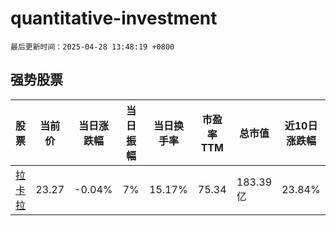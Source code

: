 # quantitative-investment

`最后更新时间：2025-04-28 13:48:19 +0800`

## 强势股票

|股票|当前价|当日涨跌幅|当日振幅|当日换手率|市盈率TTM|总市值|近10日涨跌幅|
|----|----|----|----|----|----|----|----|
|[拉卡拉](https://xueqiu.com/S/SZ300773)|23.27|-0.04%|7%|15.17%|75.34|183.39亿|23.84%|
